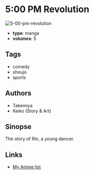 # 5:00 PM Revolution

![5-00-pm-revolution](https://cdn.myanimelist.net/images/manga/1/12792.jpg)

-   **type**: manga
-   **volumes**: 5

## Tags

-   comedy
-   shoujo
-   sports

## Authors

-   Takemiya
-   Keiko (Story & Art)

## Sinopse

The story of Rin, a young dancer.

## Links

-   [My Anime list](https://myanimelist.net/manga/9385/5_00_PM_Revolution)
